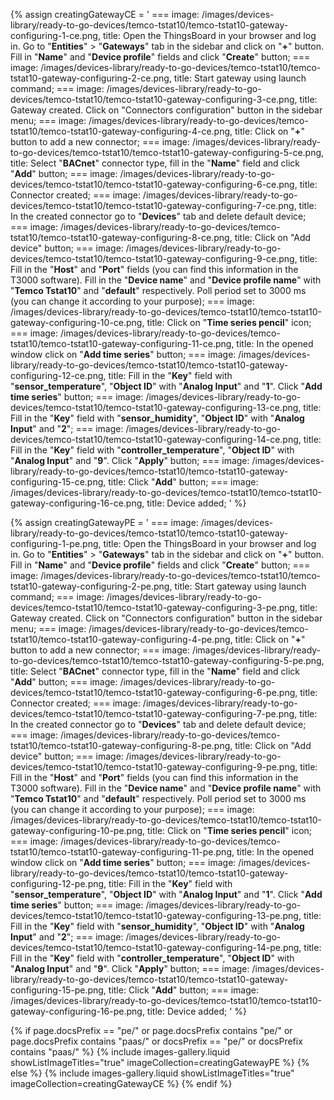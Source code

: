 {% assign creatingGatewayCE = '
    ===
        image: /images/devices-library/ready-to-go-devices/temco-tstat10/temco-tstat10-gateway-configuring-1-ce.png,
        title: Open the ThingsBoard in your browser and log in. Go to "**Entities**" > "**Gateways**" tab in the sidebar and click on "**+**" button. Fill in "**Name**" and "**Device profile**" fields and click "**Create**" button;
    ===
        image: /images/devices-library/ready-to-go-devices/temco-tstat10/temco-tstat10-gateway-configuring-2-ce.png,
        title: Start gateway using launch command; 
    ===
        image: /images/devices-library/ready-to-go-devices/temco-tstat10/temco-tstat10-gateway-configuring-3-ce.png,
        title: Gateway created. Click on "Connectors configuration" button in the sidebar menu;
    ===
        image: /images/devices-library/ready-to-go-devices/temco-tstat10/temco-tstat10-gateway-configuring-4-ce.png,
        title: Click on "**+**" button to add a new connector;
    ===
        image: /images/devices-library/ready-to-go-devices/temco-tstat10/temco-tstat10-gateway-configuring-5-ce.png,
        title: Select "**BACnet**" connector type, fill in the "**Name**" field and click "**Add**" button;
    ===
        image: /images/devices-library/ready-to-go-devices/temco-tstat10/temco-tstat10-gateway-configuring-6-ce.png,
        title: Connector created;
    ===
        image: /images/devices-library/ready-to-go-devices/temco-tstat10/temco-tstat10-gateway-configuring-7-ce.png,
        title: In the created connector go to "**Devices**" tab and delete default device;
    ===
        image: /images/devices-library/ready-to-go-devices/temco-tstat10/temco-tstat10-gateway-configuring-8-ce.png,
        title: Click on "Add device" button;
    ===
        image: /images/devices-library/ready-to-go-devices/temco-tstat10/temco-tstat10-gateway-configuring-9-ce.png,
        title: Fill in the "**Host**" and "**Port**" fields (you can find this information in the T3000 software). Fill in the "**Device name**" and "**Device profile name**" with "**Temco Tstat10**" and "**default**" respectively. Poll period set to 3000 ms (you can change it according to your purpose);
    ===
        image: /images/devices-library/ready-to-go-devices/temco-tstat10/temco-tstat10-gateway-configuring-10-ce.png,
        title: Click on "**Time series pencil**" icon;
    ===
        image: /images/devices-library/ready-to-go-devices/temco-tstat10/temco-tstat10-gateway-configuring-11-ce.png,
        title: In the opened window click on "**Add time series**" button;
    ===
        image: /images/devices-library/ready-to-go-devices/temco-tstat10/temco-tstat10-gateway-configuring-12-ce.png,
        title: Fill in the "**Key**" field with "**sensor_temperature**", "**Object ID**" with "**Analog Input**" and "**1**". Click "**Add time series**" button;
    ===
        image: /images/devices-library/ready-to-go-devices/temco-tstat10/temco-tstat10-gateway-configuring-13-ce.png,
        title: Fill in the "**Key**" field with "**sensor_humidity**", "**Object ID**" with "**Analog Input**" and "**2**";
    ===
        image: /images/devices-library/ready-to-go-devices/temco-tstat10/temco-tstat10-gateway-configuring-14-ce.png,
        title: Fill in the "**Key**" field with "**controller_temperature**", "**Object ID**" with "**Analog Input**" and "**9**". Click "**Apply**" button;
    ===
        image: /images/devices-library/ready-to-go-devices/temco-tstat10/temco-tstat10-gateway-configuring-15-ce.png,
        title: Click "**Add**" button;
    ===
        image: /images/devices-library/ready-to-go-devices/temco-tstat10/temco-tstat10-gateway-configuring-16-ce.png,
        title: Device added;
'
%}

{% assign creatingGatewayPE = '
    ===
        image: /images/devices-library/ready-to-go-devices/temco-tstat10/temco-tstat10-gateway-configuring-1-pe.png,
        title: Open the ThingsBoard in your browser and log in. Go to "**Entities**" > "**Gateways**" tab in the sidebar and click on "**+**" button. Fill in "**Name**" and "**Device profile**" fields and click "**Create**" button;
    ===
        image: /images/devices-library/ready-to-go-devices/temco-tstat10/temco-tstat10-gateway-configuring-2-pe.png,
        title: Start gateway using launch command; 
    ===
        image: /images/devices-library/ready-to-go-devices/temco-tstat10/temco-tstat10-gateway-configuring-3-pe.png,
        title: Gateway created. Click on "Connectors configuration" button in the sidebar menu;
    ===
        image: /images/devices-library/ready-to-go-devices/temco-tstat10/temco-tstat10-gateway-configuring-4-pe.png,
        title: Click on "**+**" button to add a new connector;
    ===
        image: /images/devices-library/ready-to-go-devices/temco-tstat10/temco-tstat10-gateway-configuring-5-pe.png,
        title: Select "**BACnet**" connector type, fill in the "**Name**" field and click "**Add**" button;
    ===
        image: /images/devices-library/ready-to-go-devices/temco-tstat10/temco-tstat10-gateway-configuring-6-pe.png,
        title: Connector created;
    ===
        image: /images/devices-library/ready-to-go-devices/temco-tstat10/temco-tstat10-gateway-configuring-7-pe.png,
        title: In the created connector go to "**Devices**" tab and delete default device;
    ===
        image: /images/devices-library/ready-to-go-devices/temco-tstat10/temco-tstat10-gateway-configuring-8-pe.png,
        title: Click on "Add device" button;
    ===
        image: /images/devices-library/ready-to-go-devices/temco-tstat10/temco-tstat10-gateway-configuring-9-pe.png,
        title: Fill in the "**Host**" and "**Port**" fields (you can find this information in the T3000 software). Fill in the "**Device name**" and "**Device profile name**" with "**Temco Tstat10**" and "**default**" respectively. Poll period set to 3000 ms (you can change it according to your purpose);
    ===
        image: /images/devices-library/ready-to-go-devices/temco-tstat10/temco-tstat10-gateway-configuring-10-pe.png,
        title: Click on "**Time series pencil**" icon;
    ===
        image: /images/devices-library/ready-to-go-devices/temco-tstat10/temco-tstat10-gateway-configuring-11-pe.png,
        title: In the opened window click on "**Add time series**" button;
    ===
        image: /images/devices-library/ready-to-go-devices/temco-tstat10/temco-tstat10-gateway-configuring-12-pe.png,
        title: Fill in the "**Key**" field with "**sensor_temperature**", "**Object ID**" with "**Analog Input**" and "**1**". Click "**Add time series**" button;
    ===
        image: /images/devices-library/ready-to-go-devices/temco-tstat10/temco-tstat10-gateway-configuring-13-pe.png,
        title: Fill in the "**Key**" field with "**sensor_humidity**", "**Object ID**" with "**Analog Input**" and "**2**";
    ===
        image: /images/devices-library/ready-to-go-devices/temco-tstat10/temco-tstat10-gateway-configuring-14-pe.png,
        title: Fill in the "**Key**" field with "**controller_temperature**", "**Object ID**" with "**Analog Input**" and "**9**". Click "**Apply**" button;
    ===
        image: /images/devices-library/ready-to-go-devices/temco-tstat10/temco-tstat10-gateway-configuring-15-pe.png,
        title: Click "**Add**" button;
    ===
        image: /images/devices-library/ready-to-go-devices/temco-tstat10/temco-tstat10-gateway-configuring-16-pe.png,
        title: Device added;
'
%}

{% if page.docsPrefix == "pe/" or page.docsPrefix contains "pe/" or page.docsPrefix contains "paas/" or docsPrefix == "pe/" or docsPrefix contains "paas/" %}
    {% include images-gallery.liquid showListImageTitles="true" imageCollection=creatingGatewayPE %}
{% else %}
    {% include images-gallery.liquid showListImageTitles="true" imageCollection=creatingGatewayCE %}
{% endif %}
